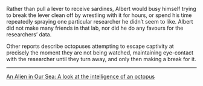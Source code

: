 Rather than pull a lever to receive sardines, Albert would busy himself trying to break the lever clean off by wrestling with it for hours, or spend his time repeatedly spraying one particular researcher he didn’t seem to like. Albert did not make many friends in that lab, nor did he do any favours for the researchers’ data.

Other reports describe octopuses attempting to escape captivity at precisely the moment they are not being watched, maintaining eye-contact with the researcher until they turn away, and only then making a break for it.

---

[An Alien in Our Sea: A look at the intelligence of an octopus](http://eusci.org.uk/2020/06/22/an-alien-in-our-sea-a-look-at-the-intelligence-of-an-octopus/)
